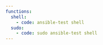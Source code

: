 ```yaml
---
functions:
  shell:
    - code: ansible-test shell
  sudo:
    - code: sudo ansible-test shell
---
```

